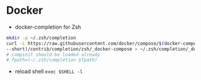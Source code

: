 # Docker

- docker-completion for Zsh   

```sh
mkdir -p ~/.zsh/completion
curl -L https://raw.githubusercontent.com/docker/compose/$(docker-compose version
--short)/contrib/completion/zsh/_docker-compose > ~/.zsh/completion/_docker-compose
# compinit should be loaded already
# fpath=(~/.zsh/completion $fpath)

```

- reload shell
`exec $SHELL -l`
